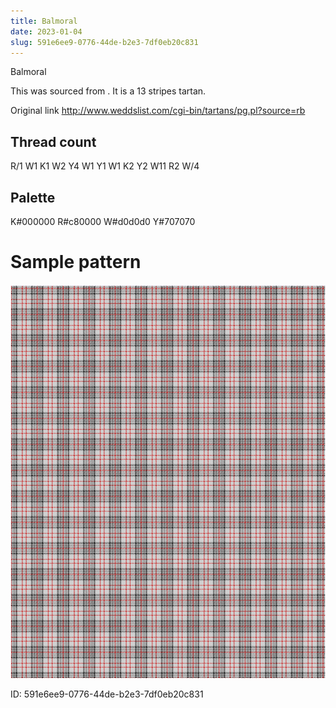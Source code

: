 ```yaml
---
title: Balmoral
date: 2023-01-04
slug: 591e6ee9-0776-44de-b2e3-7df0eb20c831
---
```

Balmoral

This was sourced from <no value>.  It is a 13 stripes tartan.

Original link http://www.weddslist.com/cgi-bin/tartans/pg.pl?source=rb

## Thread count
R/1 W1 K1 W2 Y4 W1 Y1 W1 K2 Y2 W11 R2 W/4

## Palette
K#000000 R#c80000 W#d0d0d0 Y#707070

# Sample pattern

![Tartan detail](tartan.png "R/1 W1 K1 W2 Y4 W1 Y1 W1 K2 Y2 W11 R2 W/4 tartan")

ID: 591e6ee9-0776-44de-b2e3-7df0eb20c831